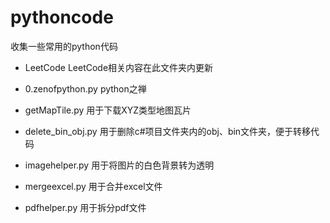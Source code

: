 # pythoncode
收集一些常用的python代码

- LeetCode    LeetCode相关内容在此文件夹内更新

- 0.zenofpython.py    python之禅

- getMapTile.py    用于下载XYZ类型地图瓦片 

- delete_bin_obj.py    用于删除c#项目文件夹内的obj、bin文件夹，便于转移代码   

- imagehelper.py    用于将图片的白色背景转为透明

- mergeexcel.py    用于合并excel文件

- pdfhelper.py    用于拆分pdf文件